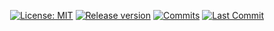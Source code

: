 <div align="center">

  <!-- [![radiweb](images/banner.svg)](#readme) -->

  [![License: MIT](https://img.shields.io/badge/License-MIT-yellow.svg?style=for-the-badge)](LICENSE "License")
  [![Release version](https://img.shields.io/github/release/devhaaana/radiweb.svg?label=Download&style=for-the-badge)](#release-files "Release Files")
  [![Commits](https://img.shields.io/github/commit-activity/y/devhaaana/radiweb.svg?label=commits&style=for-the-badge)](https://github.com/devhaaana/radipy/commits "Commit History")
  [![Last Commit](https://img.shields.io/github/last-commit/devhaaana/radiweb.svg?label=&style=for-the-badge&display_timestamp=committer)](https://github.com/devhaaana/radipy/pulse/monthly "Last Commit")

</div>

